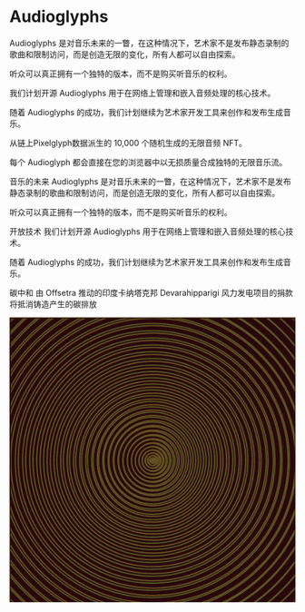 # Audioglyphs

Audioglyphs 是对音乐未来的一瞥，在这种情况下，艺术家不是发布静态录制的歌曲和限制访问，而是创造无限的变化，所有人都可以自由探索。

听众可以真正拥有一个独特的版本，而不是购买听音乐的权利。

我们计划开源 Audioglyphs 用于在网络上管理和嵌入音频处理的核心技术。

随着 Audioglyphs 的成功，我们计划继续为艺术家开发工具来创作和发布生成音乐。

从链上Pixelglyph数据派生的 10,000 个随机生成的无限音频 NFT。

每个 Audioglyph 都会直接在您的浏览器中以无损质量合成独特的无限音乐流。

音乐的未来
Audioglyphs 是对音乐未来的一瞥，在这种情况下，艺术家不是发布静态录制的歌曲和限制访问，而是创造无限的变化，所有人都可以自由探索。

听众可以真正拥有一个独特的版本，而不是购买听音乐的权利。

开放技术
我们计划开源 Audioglyphs 用于在网络上管理和嵌入音频处理的核心技术。

随着 Audioglyphs 的成功，我们计划继续为艺术家开发工具来创作和发布生成音乐。

碳中和
由 Offsetra 推动的印度卡纳塔克邦 Devarahipparigi 风力发电项目的捐款将抵消铸造产生的碳排放

![nft](微信截图_20220901163751.png)
